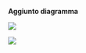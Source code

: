 **Aggiunto diagramma**

![][def]

[def]: https://www.plantuml.com/plantuml/png/SoWkIImgAStDuU9ApaaiBbPmJYnIgEPI009T1TUyzCoyL8LKC0KMqmR9QsX2s33vzDGI20ikKPQVcQ9G31T6CKUJgnPc5qGSRbrmIL5cNhf2IMK1p3AeVYG9c0qG8P3L8K1HD8kXWWXj44j1NbCoL5BGqjK5qJ3hhHIIy_DACbE1NkHoICrB0GS60000


![][def2]


[def2]: <Diagramma senza titolo.drawio.png>